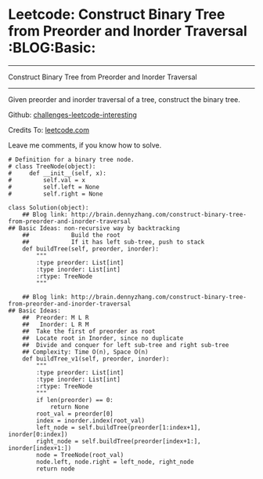 # Leetcode: Construct Binary Tree from Preorder and Inorder Traversal     :BLOG:Basic:


---

Construct Binary Tree from Preorder and Inorder Traversal  

---

Given preorder and inorder traversal of a tree, construct the binary tree.  

Github: [challenges-leetcode-interesting](https://github.com/DennyZhang/challenges-leetcode-interesting/tree/master/construct-binary-tree-from-preorder-and-inorder-traversal)  

Credits To: [leetcode.com](https://leetcode.com/problems/construct-binary-tree-from-preorder-and-inorder-traversal/description/)  

Leave me comments, if you know how to solve.  

    # Definition for a binary tree node.
    # class TreeNode(object):
    #     def __init__(self, x):
    #         self.val = x
    #         self.left = None
    #         self.right = None
    
    class Solution(object):
        ## Blog link: http://brain.dennyzhang.com/construct-binary-tree-from-preorder-and-inorder-traversal
    ## Basic Ideas: non-recursive way by backtracking
        ##            Build the root
        ##            If it has left sub-tree, push to stack
        def buildTree(self, preorder, inorder):
            """
            :type preorder: List[int]
            :type inorder: List[int]
            :rtype: TreeNode
            """
    
        ## Blog link: http://brain.dennyzhang.com/construct-binary-tree-from-preorder-and-inorder-traversal
    ## Basic Ideas:
        ##  Preorder: M L R
        ##   Inorder: L R M
        ##  Take the first of preorder as root
        ##  Locate root in Inorder, since no duplicate
        ##  Divide and conquer for left sub-tree and right sub-tree
        ## Complexity: Time O(n), Space O(n)
        def buildTree_v1(self, preorder, inorder):
            """
            :type preorder: List[int]
            :type inorder: List[int]
            :rtype: TreeNode
            """
            if len(preorder) == 0:
                return None
            root_val = preorder[0]
            index = inorder.index(root_val)
            left_node = self.buildTree(preorder[1:index+1], inorder[0:index])
            right_node = self.buildTree(preorder[index+1:], inorder[index+1:])
            node = TreeNode(root_val)
            node.left, node.right = left_node, right_node
            return node